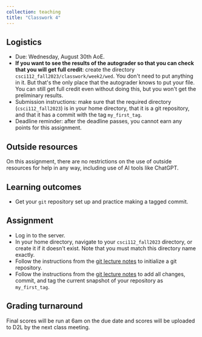 ```yaml
---
collection: teaching
title: "Classwork 4"
---
```


## Logistics
* Due: Wednesday, August 30th AoE.
* **If you want to see the results of the autograder so that you can check that you will get full credit**: create the directory `csci112_fall2023/classwork/week2/wed`.
	You  don't need to put anything in it. But that's the only place that the
	autograder knows to put your file. You can still get full credit even
	without doing this, but you won't get the preliminary results.
* Submission instructions: make sure that the required directory
	(`csci112_fall2023`) is in your home directory, that it is a git
	repository, and that it has a commit with the tag `my_first_tag`.
* Deadline reminder: after the deadline passes, you cannot earn any points for
	this assignment.

## Outside resources

On this assignment, there are no restrictions on the use of outside resources
for help in any way, including use of AI tools like ChatGPT.

## Learning outcomes
* Get your `git` repository set up and practice making a tagged commit.

## Assignment

* Log in to the server.
* In your home directory, navigate to your `csci112_fall2023` directory, or
	create it if it doesn't exist. Note
	that you must match this directory name exactly.
* Follow the instructions from the [git lecture notes](https://lgw2.github.io/teaching/csci112-fall-2023/lectures/git/) to initialize a git
	repository.
* Follow the instructions from the [git lecture notes](https://lgw2.github.io/teaching/csci112-fall-2023/lectures/git/) to add all changes,
	commit, and tag the current snapshot of your repository as `my_first_tag`.

## Grading turnaround
Final scores will be run at 6am on the due date and scores will be
uploaded to D2L by the next class meeting.
